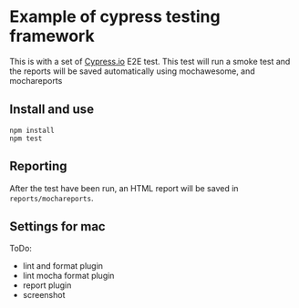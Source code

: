 # Example of cypress testing framework

This is with a set of [Cypress.io](https://www.cypress.io) E2E test. This test will run a smoke test and the reports will be saved automatically using mochawesome, and mochareports

## Install and use

```shell
npm install
npm test
```

## Reporting

After the test have been run, an HTML report will be saved in `reports/mochareports`. 


## Settings for mac

ToDo:
- lint and format plugin
- lint mocha format plugin
- report plugin
- screenshot